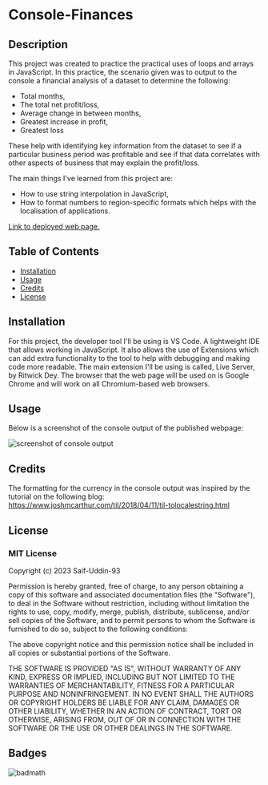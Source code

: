 # Console-Finances

## Description

This project was created to practice the practical uses of loops and arrays in JavaScript. In this practice, the scenario given was to output to the console a financial analysis of a dataset to determine the following: 

* Total months, 
* The total net profit/loss, 
* Average change in between months, 
* Greatest increase in profit,
* Greatest loss

These help with identifying key information from the dataset to see if a particular business period was profitable and see if that data correlates with other aspects of business that may explain the profit/loss.

The main things I've learned from this project are:
* How to use string interpolation in JavaScript,
* How to format numbers to region-specific formats which helps with the localisation of applications.

[Link to deployed web page.](https://saif-uddin-93.github.io/Console-Finances/)

## Table of Contents

- [Installation](#installation)
- [Usage](#usage)
- [Credits](#credits)
- [License](#license)

## Installation

For this project, the developer tool I'll be using is VS Code. A lightweight IDE that allows working in JavaScript. It also allows the use of Extensions which can add extra functionality to the tool to help with debugging and making code more readable. The main extension I'll be using is called, Live Server, by Ritwick Dey. The browser that the web page will be used on is Google Chrome and will work on all Chromium-based web browsers.

## Usage

Below is a screenshot of the console output of the published webpage:

![screenshot of console output](./assets/Images/screenshot.png)


## Credits

The formatting for the currency in the console output was inspired by the tutorial on the following blog:
https://www.joshmcarthur.com/til/2018/04/11/til-tolocalestring.html

## License
### MIT License

Copyright (c) 2023 Saif-Uddin-93

Permission is hereby granted, free of charge, to any person obtaining a copy
of this software and associated documentation files (the "Software"), to deal
in the Software without restriction, including without limitation the rights
to use, copy, modify, merge, publish, distribute, sublicense, and/or sell
copies of the Software, and to permit persons to whom the Software is
furnished to do so, subject to the following conditions:

The above copyright notice and this permission notice shall be included in all
copies or substantial portions of the Software.

THE SOFTWARE IS PROVIDED "AS IS", WITHOUT WARRANTY OF ANY KIND, EXPRESS OR
IMPLIED, INCLUDING BUT NOT LIMITED TO THE WARRANTIES OF MERCHANTABILITY,
FITNESS FOR A PARTICULAR PURPOSE AND NONINFRINGEMENT. IN NO EVENT SHALL THE
AUTHORS OR COPYRIGHT HOLDERS BE LIABLE FOR ANY CLAIM, DAMAGES OR OTHER
LIABILITY, WHETHER IN AN ACTION OF CONTRACT, TORT OR OTHERWISE, ARISING FROM,
OUT OF OR IN CONNECTION WITH THE SOFTWARE OR THE USE OR OTHER DEALINGS IN THE
SOFTWARE.

## Badges

![badmath](https://img.shields.io/github/languages/top/lernantino/badmath)